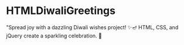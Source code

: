 # HTMLDiwaliGreetings
"Spread joy with a dazzling Diwali wishes project! ✨🪔 HTML, CSS, and jQuery create a sparkling celebration. 🎉
